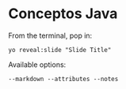 
# Conceptos Java

From the terminal, pop in:

  ```yo reveal:slide "Slide Title"```

Available options:

 ```--markdown --attributes --notes```
